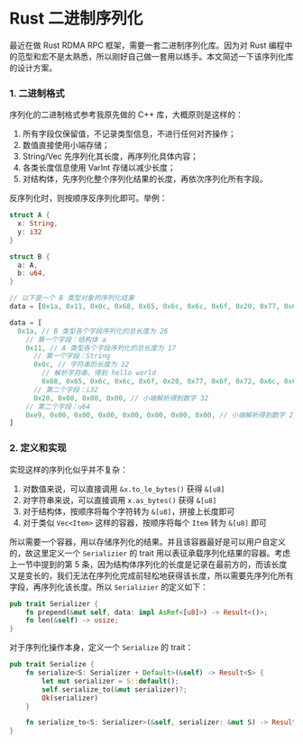 # Rust 二进制序列化

最近在做 Rust RDMA RPC 框架，需要一套二进制序列化库。因为对 Rust 编程中的范型和宏不是太熟悉，所以刚好自己做一套用以练手。本文简述一下该序列化库的设计方案。

### 1. 二进制格式

序列化的二进制格式参考我原先做的 C++ 库，大概原则是这样的：

1. 所有字段仅保留值，不记录类型信息，不进行任何对齐操作；
2. 数值直接使用小端存储；
3. String/Vec 先序列化其长度，再序列化具体内容；
4. 各类长度信息使用 VarInt 存储以减少长度；
5. 对结构体，先序列化整个序列化结果的长度，再依次序列化所有字段。

反序列化时，则按顺序反序列化即可。举例：

```rust
struct A {
  x: String,
  y: i32
}

struct B {
  a: A,
  b: u64,
}

// 以下是一个 B 类型对象的序列化结果
data = [0x1a, 0x11, 0x0c, 0x68, 0x65, 0x6c, 0x6c, 0x6f, 0x20, 0x77, 0x6f, 0x72, 0x6c, 0x64, 0x21, 0x20, 0x00, 0x00, 0x00, 0xe9, 0x00, 0x00, 0x00, 0x00, 0x00, 0x00, 0x00];

data = [
  0x1a, // B 类型各个字段序列化的总长度为 26
    // 第一个字段：结构体 a
    0x11, // A 类型各个字段序列化的总长度为 17
      // 第一个字段：String
      0x0c, // 字符串的长度为 12
        // 解析字符串，得到 hello world
        0x68, 0x65, 0x6c, 0x6c, 0x6f, 0x20, 0x77, 0x6f, 0x72, 0x6c, 0x64, 0x21,
      // 第二个字段：i32
      0x20, 0x00, 0x00, 0x00, // 小端解析得到数字 32
    // 第二个字段：u64
    0xe9, 0x00, 0x00, 0x00, 0x00, 0x00, 0x00, 0x00, // 小端解析得到数字 233
]
```

### 2. 定义和实现

实现这样的序列化似乎并不复杂：

1. 对数值来说，可以直接调用 `&x.to_le_bytes()` 获得 `&[u8]`
2. 对字符串来说，可以直接调用 `x.as_bytes()` 获得 `&[u8]`
3. 对于结构体，按顺序将每个字符转为 `&[u8]`，拼接上长度即可
4. 对于类似 `Vec<Item>` 这样的容器，按顺序将每个 `Item` 转为 `&[u8]` 即可

所以需要一个容器，用以存储序列化的结果。并且该容器最好是可以用户自定义的，故这里定义一个 `Serializier` 的 trait 用以表征承载序列化结果的容器。考虑上一节中提到的第 5 条，因为结构体序列化的长度是记录在最前方的，而该长度又是变长的，我们无法在序列化完成前轻松地获得该长度，所以需要先序列化所有字段，再序列化该长度。所以 `Serializier` 的定义如下：

```rust
pub trait Serializer {
    fn prepend(&mut self, data: impl AsRef<[u8]>) -> Result<()>;
    fn len(&self) -> usize;
}
```

对于序列化操作本身，定义一个 `Serialize` 的 trait：

```rust
pub trait Serialize {
    fn serialize<S: Serializer + Default>(&self) -> Result<S> {
        let mut serializer = S::default();
        self.serialize_to(&mut serializer)?;
        Ok(serializer)
    }

    fn serialize_to<S: Serializer>(&self, serializer: &mut S) -> Result<()>;
}
```

